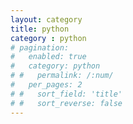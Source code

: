 ```yaml
---
layout: category
title: python  
category : python
# pagination: 
#   enabled: true
#   category: python
# #   permalink: /:num/
#   per_pages: 2
# #   sort_field: 'title'
# #   sort_reverse: false
---
```

